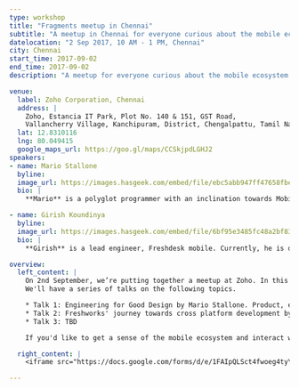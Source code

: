 ```yaml
---
type: workshop
title: "Fragments meetup in Chennai"
subtitle: "A meetup in Chennai for everyone curious about the mobile ecosystem."
datelocation: "2 Sep 2017, 10 AM - 1 PM, Chennai"
city: Chennai
start_time: 2017-09-02
end_time: 2017-09-02
description: "A meetup for everyone curious about the mobile ecosystem."

venue:
  label: Zoho Corporation, Chennai
  address: |
    Zoho, Estancia IT Park, Plot No. 140 & 151, GST Road,
    Vallancherry Village, Kanchipuram, District, Chengalpattu, Tamil Nadu 603202
  lat: 12.8310116
  lng: 80.049415
  google_maps_url: https://goo.gl/maps/CCSkjpdLGHJ2
speakers:
- name: Mario Stallone
  byline:
  image_url: https://images.hasgeek.com/embed/file/ebc5abb947ff47658fbe3cb09da48419
  bio: |
    **Mario** is a polyglot programmer with an inclination towards Mobile Application Development. He has worked on multiple products across Android and iOS, and until most recently was leading the technical efforts on mobile for Myntra.

- name: Girish Koundinya
  byline:
  image_url: https://images.hasgeek.com/embed/file/6bf95e3485fc48a2bf83d80c823e961a
  bio: |
    **Girish** is a lead engineer, Freshdesk mobile. Currently, he is driving cross platform initiatives for Freshworks suite of products, which is used by more than 100,000 businesses across the world. When he's not dreaming about United winning the championship, he's probably tinkering with Go, Swift or React Native.

overview:
  left_content: |
    On 2nd September, we’re putting together a meetup at Zoho. In this meetup, we hope to cover a variety of topics addressing various aspects of the mobile ecosystem. We're also accepting a couple of flash talks at the meetup. Flash talks are talks of 5-8 minutes. If you're interested in proposing a flash talk, please drop an email to shreyaskutty@hasgeek.com.
    We'll have a series of talks on the following topics.

    * Talk 1: Engineering for Good Design by Mario Stallone. Product, engineering, and design makes up the three pillars of a successful product. Empathising with each other's roles in the product life cycle, while sharing feedback and inputs with each other can sometimes get tricky. In this talk, Mario will share his experience, and how he has learned to empathize and work more closely with designers and product managers.
    * Talk 2: Freshworks' journey towards cross platform development by Girish Koundinya. Building applications for multiple platforms is challenging. As a product grows and becomes feature rich, replicating use cases while maintaining individuality of the platform becomes very hard and usually, every engineering team comes across a scenario where they have to dabble with cross platform development. This talk is about how they approached this problem and what they've learned from it. 
    * Talk 3: TBD

    If you'd like to get a sense of the mobile ecosystem and interact with practitioners from the industry, this is a great place to be. RSVP now to reserve your spot!

  right_content: |
    <iframe src="https://docs.google.com/forms/d/e/1FAIpQLSct4fwoeg4tyY_2M_uIca37sLzHmkI0yoC6vj9r_KnIiX-jxA/viewform?embedded=true" frameborder="0" marginheight="0" marginwidth="0" style="width:100%; height:45rem;">Loading...</iframe>

---
```

